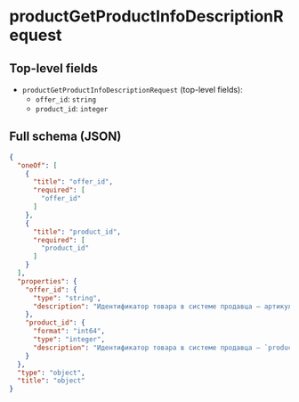 # productGetProductInfoDescriptionRequest

## Top-level fields
- `productGetProductInfoDescriptionRequest` (top-level fields):
  - `offer_id`: `string`
  - `product_id`: `integer`

## Full schema (JSON)
```json
{
  "oneOf": [
    {
      "title": "offer_id",
      "required": [
        "offer_id"
      ]
    },
    {
      "title": "product_id",
      "required": [
        "product_id"
      ]
    }
  ],
  "properties": {
    "offer_id": {
      "type": "string",
      "description": "Идентификатор товара в системе продавца — артикул."
    },
    "product_id": {
      "format": "int64",
      "type": "integer",
      "description": "Идентификатор товара в системе продавца — `product_id`."
    }
  },
  "type": "object",
  "title": "object"
}
```
